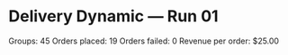 # Delivery Dynamic — Run 01

Groups: 45
Orders placed: 19
Orders failed: 0
Revenue per order: $25.00